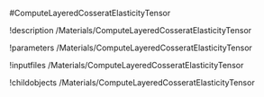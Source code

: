 <!-- MOOSE Object Documentation Stub: Remove this when content is added. -->
#ComputeLayeredCosseratElasticityTensor

!description /Materials/ComputeLayeredCosseratElasticityTensor

!parameters /Materials/ComputeLayeredCosseratElasticityTensor

!inputfiles /Materials/ComputeLayeredCosseratElasticityTensor

!childobjects /Materials/ComputeLayeredCosseratElasticityTensor
